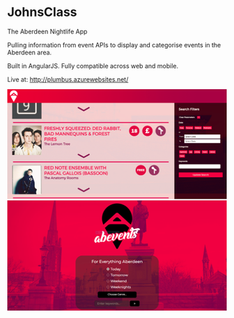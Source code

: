 # JohnsClass
The Aberdeen Nightlife App

Pulling information from event APIs to display and categorise events in the Aberdeen area. 

Built in AngularJS. Fully compatible across web and mobile. 


Live at: http://plumbus.azurewebsites.net/

![Screenshot1](https://github.com/esouthren/Abevents/blob/master/abevents1.PNG)
![Screenshot2](https://github.com/esouthren/Abevents/blob/master/abevents2.PNG)




